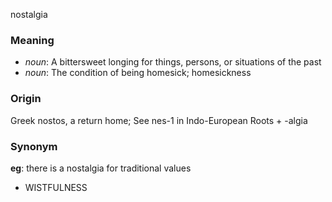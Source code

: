 nostalgia
### Meaning
+ _noun_: A bittersweet longing for things, persons, or situations of the past
+ _noun_: The condition of being homesick; homesickness

### Origin

Greek nostos, a return home; See nes-1 in Indo-European Roots + -algia

### Synonym

__eg__: there is a nostalgia for traditional values

+ WISTFULNESS


